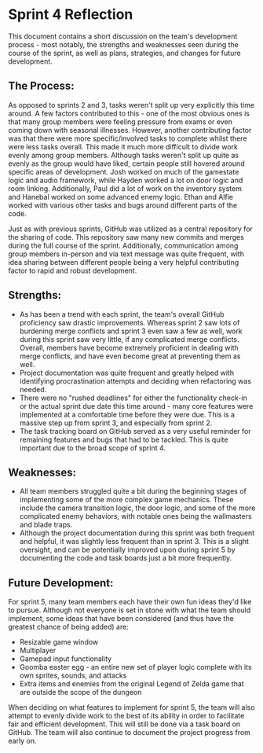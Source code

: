 # Sprint 4 Reflection

This document contains a short discussion on the team's development process - most notably, the strengths and weaknesses seen during the course of the sprint, as well as plans, strategies, and changes for future development.

## The Process:

As opposed to sprints 2 and 3, tasks weren't split up very explicitly this time around. A few factors contributed to this - one of the most obvious ones is that many group members were feeling pressure from exams or even coming down with seasonal illnesses. However, another contributing factor was that there were more specific/involved tasks to complete whilst there were less tasks overall. This made it much more difficult to divide work evenly among group members. Although tasks weren't split up quite as evenly as the group would have liked, certain people still hovered around specific areas of development. Josh worked on much of the gamestate logic and audio framework, while Hayden worked a lot on door logic and room linking. Additionally, Paul did a lot of work on the inventory system and Hanebal worked on some advanced enemy logic. Ethan and Alfie worked with various other tasks and bugs around different parts of the code.

Just as with previous sprints, GitHub was utilized as a central repository for the sharing of code. This repository saw many new commits and merges during the full course of the sprint. Additionally, communication among group members in-person and via text message was quite frequent, with idea sharing between different people being a very helpful contributing factor to rapid and robust development.

## Strengths:

- As has been a trend with each sprint, the team's overall GitHub proficiency saw drastic improvements. Whereas sprint 2 saw lots of burdening merge conflicts and sprint 3 even saw a few as well, work during this sprint saw very little, if any complicated merge conflicts. Overall, members have become extremely proficient in dealing with merge conflicts, and have even become great at preventing them as well.
- Project documentation was quite frequent and greatly helped with identifying procrastination attempts and deciding when refactoring was needed.
- There were no "rushed deadlines" for either the functionality check-in or the actual sprint due date this time around - many core features were implemented at a comfortable time before they were due. This is a massive step up from sprint 3, and especially from sprint 2.
- The task tracking board on GitHub served as a very useful reminder for remaining features and bugs that had to be tackled. This is quite important due to the broad scope of sprint 4.

## Weaknesses:

- All team members struggled quite a bit during the beginning stages of implementing some of the more complex game mechanics. These include the camera transition logic, the door logic, and some of the more complicated enemy behaviors, with notable ones being the wallmasters and blade traps.
- Although the project documentation during this sprint was both frequent and helpful, it was slightly less frequent than in sprint 3. This is a slight oversight, and can be potentially improved upon during sprint 5 by documenting the code and task boards just a bit more frequently.

## Future Development:

For sprint 5, many team members each have their own fun ideas they'd like to pursue. Although not everyone is set in stone with what the team should implement, some ideas that have been considered (and thus have the greatest chance of being added) are:
- Resizable game window
- Multiplayer
- Gamepad input functionality
- Goomba easter egg - an entire new set of player logic complete with its own sprites, sounds, and attacks
- Extra items and enemies from the original Legend of Zelda game that are outside the scope of the dungeon

When deciding on what features to implement for sprint 5, the team will also attempt to evenly divide work to the best of its ability in order to facilitate fair and efficient development. This will still be done via a task board on GitHub. The team will also continue to document the project progress from early on.
